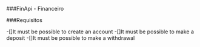 ###FinApi - Financeiro

###Requisitos

-[]It must be possible to create an account
-[]It must be possible to make a deposit
-[]It must be possible to make a withdrawal